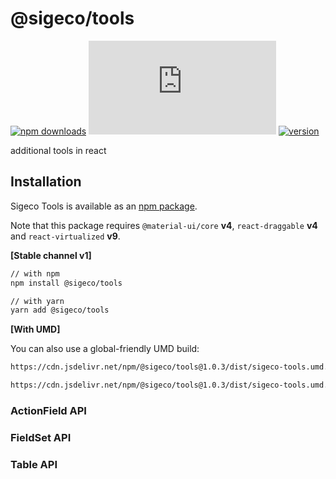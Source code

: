 # @sigeco/tools
[![npm downloads](https://img.shields.io/npm/dt/@sigeco/tools.svg?maxAge=2592000)](http://npmjs.com/package/@sigeco/tools)
[![gzip size](https://img.badgesize.io/https:/npmcdn.com/@sigeco/tools/dist/sigeco-tools.umd.min.js?compression=gzip)]()
[![version](https://img.shields.io/npm/v/@sigeco/tools.svg)]()

additional tools in react

## Installation

Sigeco Tools is available as an [npm package](https://www.npmjs.com/package/@sigeco/tools).

Note that this package requires `@material-ui/core` **v4**, `react-draggable` **v4** and `react-virtualized` **v9**.

**[Stable channel v1]**

```sh
// with npm
npm install @sigeco/tools

// with yarn
yarn add @sigeco/tools
```

**[With UMD]**

You can also use a global-friendly UMD build:

```html
https://cdn.jsdelivr.net/npm/@sigeco/tools@1.0.3/dist/sigeco-tools.umd.js

https://cdn.jsdelivr.net/npm/@sigeco/tools@1.0.3/dist/sigeco-tools.umd.min.js
```

### ActionField API

### FieldSet API

### Table API

